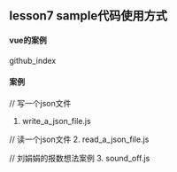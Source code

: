 ## lesson7 sample代码使用方式

#### vue的案例

github_index

#### 案例

// 写一个json文件
1. write_a_json_file.js

// 读一个json文件
2. read_a_json_file.js

// 刘娟娟的报数想法案例
3. sound_off.js
